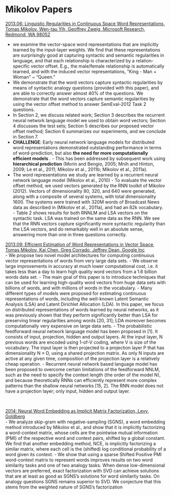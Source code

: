 # Mikolov Papers

[2013.06: Linguistic Regularities in Continuous Space Word Representations,
Tomas Mikolov, Wen-tau Yih, Geoffrey Zweig, Microsoft Research, Redmond, WA 98052](https://www.aclweb.org/anthology/N13-1090.pdf)<br>
  - we examine the vector-space word representations
that are implicitly learned by the input-layer
weights. We find that these representations
are surprisingly good at capturing syntactic
and semantic regularities in language, and
that each relationship is characterized by a
relation-specific vector offset. E.g., the male/female
relationship is automatically learned, and with
the induced vector representations, “King -
Man + Woman” ~ “Queen.”
   - We demonstrate that the word
vectors capture syntactic regularities by means
of syntactic analogy questions (provided with
this paper), and are able to correctly answer
almost 40% of the questions. We demonstrate
that the word vectors capture semantic regularities by using the vector offset method to
answer SemEval-2012 Task 2 questions.
   - In Section 2, we discuss related work; Section
3 describes the recurrent neural network language
model we used to obtain word vectors; Section 4 discusses the test sets; Section 5 describes our proposed
vector offset method; Section 6 summarizes our experiments, and we conclude in Section 7.
   -  **CHALLENGE**: Early neural network language
models for distributed word representations
demonstrated outstanding performance in terms of
word-prediction, but also **the need for more computationally efficient models** . 
    - This has been addressed by subsequent work using **hierarchical prediction**
(Morin and Bengio, 2005; Mnih and Hinton, 2009;
Le et al., 2011; Mikolov et al., 2011b; Mikolov et
al., 2011a). 
   - The word representations we study are learned by a
recurrent neural network language model (Mikolov
et al., 2010)
    - To evaluate the vector offset method, we used
vectors generated by the RNN toolkit of Mikolov
(2012). Vectors of dimensionality 80, 320, and 640
were generated, along with a composite of several
systems, with total dimensionality 1600. The systems were trained with 320M words of Broadcast
News data as described in (Mikolov et al., 2011a),
and had an 82k vocabulary.
    - Table 2 shows results
for both RNNLM and LSA vectors on the syntactic
task. LSA was trained on the same data as the RNN.
We see that the RNN vectors capture significantly
more syntactic regularity than the LSA vectors, and
do remarkably well in an absolute sense, answering
more than one in three questions correctly. 

[2013.09: Efficient Estimation of Word Representations in Vector Space, Tomas Mikolov, Kai Chen, Greg Corrado, Jeffrey Dean, Google Inc](https://arxiv.org/pdf/1301.3781.pdf)<br>
    - We propose two novel model architectures for computing continuous vector representations of words from very large data sets.
    - We observe large improvements in accuracy at much lower computational cost, i.e. it takes less than a day to learn high quality word vectors from a 1.6 billion words data set. 
    - The main goal of this paper is to introduce techniques that can be used for learning high-quality word
vectors from huge data sets with billions of words, and with millions of words in the vocabulary.
    - Many different types of models were proposed for estimating continuous representations of words,
including the well-known Latent Semantic Analysis (LSA) and Latent Dirichlet Allocation (LDA).
In this paper, we focus on distributed representations of words learned by neural networks, as it was
previously shown that they perform significantly better than LSA for preserving linear regularities
among words [20, 31]; LDA moreover becomes computationally very expensive on large data sets.
    - The probabilistic feedforward neural network language model has been proposed in [1]. It consists
of input, projection, hidden and output layers. At the input layer, N previous words are encoded
using 1-of-V coding, where V is size of the vocabulary. The input layer is then projected to a
projection layer P that has dimensionality N × D, using a shared projection matrix. As only N
inputs are active at any given time, composition of the projection layer is a relatively cheap operation.
    - Recurrent neural network based language model has been proposed to overcome certain limitations
of the feedforward NNLM, such as the need to specify the context length (the order of the model N),
and because theoretically RNNs can efficiently represent more complex patterns than the shallow
neural networks [15, 2]. The RNN model does not have a projection layer; only input, hidden and
output layer. 


[]()<br>

[2014: Neural Word Embedding as Implicit Matrix Factorization, Levy, Goldberg](https://papers.nips.cc/paper/5477-neural-word-embedding-as-implicit-matrix-factorization.pdf)<br>
    - We analyze skip-gram with negative-sampling (SGNS), a word embedding
method introduced by Mikolov et al., and show that it is implicitly factorizing
a word-context matrix, whose cells are the pointwise mutual information (PMI) of
the respective word and context pairs, shifted by a global constant. We find that
another embedding method, NCE, is implicitly factorizing a similar matrix, where
each cell is the (shifted) log conditional probability of a word given its context.
    - We show that using a sparse Shifted Positive PMI word-context matrix to represent
words improves results on two word similarity tasks and one of two analogy tasks.
When dense low-dimensional vectors are preferred, exact factorization with SVD
can achieve solutions that are at least as good as SGNS’s solutions for word similarity tasks. 
On analogy questions SGNS remains superior to SVD. We conjecture that this stems 
from the weighted nature of SGNS’s factorization



[]()<br>

[]()<br>

[]()<br>


